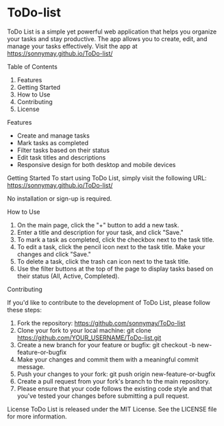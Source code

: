 # ToDo-list

ToDo List is a simple yet powerful web application that helps you organize your tasks and stay productive. The app allows you to create, edit, and manage your tasks effectively. Visit the app at https://sonnymay.github.io/ToDo-list/

Table of Contents
1. Features
2. Getting Started
3. How to Use
4. Contributing
50. License

Features
- Create and manage tasks
- Mark tasks as completed
- Filter tasks based on their status
- Edit task titles and descriptions
- Responsive design for both desktop and mobile devices

Getting Started
To start using ToDo List, simply visit the following URL: https://sonnymay.github.io/ToDo-list/

No installation or sign-up is required.

How to Use
1. On the main page, click the "+" button to add a new task.
2. Enter a title and description for your task, and click "Save."
3. To mark a task as completed, click the checkbox next to the task title.
4. To edit a task, click the pencil icon next to the task title. Make your changes and click "Save."
5. To delete a task, click the trash can icon next to the task title.
6. Use the filter buttons at the top of the page to display tasks based on their status (All, Active, Completed).

Contributing

If you'd like to contribute to the development of ToDo List, please follow these steps:

1. Fork the repository: https://github.com/sonnymay/ToDo-list
2. Clone your fork to your local machine: git clone https://github.com/YOUR_USERNAME/ToDo-list.git
3. Create a new branch for your feature or bugfix: git checkout -b new-feature-or-bugfix
4. Make your changes and commit them with a meaningful commit message.
5. Push your changes to your fork: git push origin new-feature-or-bugfix
6. Create a pull request from your fork's branch to the main repository.
7. Please ensure that your code follows the existing code style and that you've tested your changes before submitting a pull request.

License
ToDo List is released under the MIT License. See the LICENSE file for more information.
